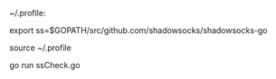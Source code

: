 ~/.profile:

export ss=$GOPATH/src/github.com/shadowsocks/shadowsocks-go

source ~/.profile

go run ssCheck.go
